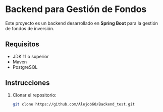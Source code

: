 # Backend para Gestión de Fondos

Este proyecto es un backend desarrollado en **Spring Boot** para la gestión de fondos de inversión.

## Requisitos

- JDK 11 o superior
- Maven
- PostgreSQL

## Instrucciones

1. Clonar el repositorio:

   ```bash
   git clone https://github.com/Alejob60/Backend_test.git
